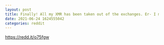```yaml
--- 
layout: post 
title: Finally! All my XMR has been taken out of the exchanges. Er- I mean some hacker cleaned out my wallet. 
date: 2021-06-24 1624555042 
categories: reddit 
--- 
```

https://redd.it/o75fgw